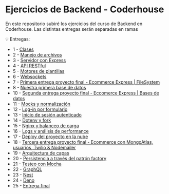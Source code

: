 # Ejercicios de Backend - Coderhouse

En este repositorio subiré los ejercicios del curso de Backend en Coderhouse. Las distintas entregas serán separadas en ramas

💡 Entregas:

- 1 - [Clases](https://github.com/LucasSansberro/Ejercicios-Backend-Coderhouse/tree/entrega-1)
- 2 - [Manejo de archivos](https://github.com/LucasSansberro/Ejercicios-Backend-Coderhouse/tree/entrega-2)
- 3 - [Servidor con Express](https://github.com/LucasSansberro/Ejercicios-Backend-Coderhouse/tree/entrega-3)
- 4 - [API RESTful](https://github.com/LucasSansberro/Ejercicios-Backend-Coderhouse/tree/entrega-4)
- 5 - [Motores de plantillas](https://github.com/LucasSansberro/Ejercicios-Backend-Coderhouse/tree/entrega-5)
- 6 - [Websockets](https://github.com/LucasSansberro/Ejercicios-Backend-Coderhouse/tree/entrega-6)
- 7 - [Primera entrega proyecto final - Ecommerce Express | FileSystem](https://github.com/LucasSansberro/Ejercicios-Backend-Coderhouse/tree/entrega-7)
- 8 - [Nuestra primera base de datos](https://github.com/LucasSansberro/Ejercicios-Backend-Coderhouse/tree/entrega-8)
- 10 - [Segunda entrega proyecto final - Eccomerce Express | Bases de datos](https://github.com/LucasSansberro/Ejercicios-Backend-Coderhouse/tree/entrega-10)
- 11 - [Mocks y normalización](https://github.com/LucasSansberro/Ejercicios-Backend-Coderhouse/tree/entrega-11)
- 12 - [Log-in por formulario](https://github.com/LucasSansberro/Ejercicios-Backend-Coderhouse/tree/entrega-12)
- 13 - [Inicio de sesión autenticado](https://github.com/LucasSansberro/Ejercicios-Backend-Coderhouse/tree/entrega-13)
- 14 - [Dotenv y fork](https://github.com/LucasSansberro/Ejercicios-Backend-Coderhouse/tree/entrega-14)
- 15 - [Nginx y balanceo de carga](https://github.com/LucasSansberro/Ejercicios-Backend-Coderhouse/tree/entrega-15)
- 16 - [Logs y análisis de performance](https://github.com/LucasSansberro/Ejercicios-Backend-Coderhouse/tree/entrega-16)
- 17 - [Deploy del proyecto en la nube](https://github.com/LucasSansberro/Ejercicios-Backend-Coderhouse/tree/entrega-17)
- 18 - [Tercera entrega proyecto final - Ecommerce con MongoAtlas, usuarios, Twilio & Nodemailer](https://github.com/LucasSansberro/Ejercicios-Backend-Coderhouse/tree/entrega-18)
- 19 - [Arquitectura de capas](https://github.com/LucasSansberro/Ejercicios-Backend-Coderhouse/tree/entrega-19)
- 20 - [Persistencia a través del patrón factory](https://github.com/LucasSansberro/Ejercicios-Backend-Coderhouse/tree/entrega-20)
- 21 - [Testeo con Mocha](https://github.com/LucasSansberro/Ejercicios-Backend-Coderhouse/tree/entrega-21)
- 22 - [GraphQL](https://github.com/LucasSansberro/Ejercicios-Backend-Coderhouse/tree/entrega-22)
- 23 - [Nest](https://github.com/LucasSansberro/Ejercicios-Backend-Coderhouse/tree/entrega-23)
- 24 - [Deno](https://github.com/LucasSansberro/Ejercicios-Backend-Coderhouse/tree/entrega-24)
- 25 - [Entrega final](https://github.com/LucasSansberro/Ejercicios-Backend-Coderhouse/tree/entrega-25)
